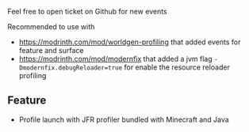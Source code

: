 Feel free to open ticket on Github for new events

Recommended to use with
- https://modrinth.com/mod/worldgen-profiling that added events for feature and surface
- https://modrinth.com/mod/modernfix that added a jvm flag `-Dmodernfix.debugReloader=true` for enable the resource reloader profiling

## Feature
- Profile launch with JFR profiler bundled with Minecraft and Java

